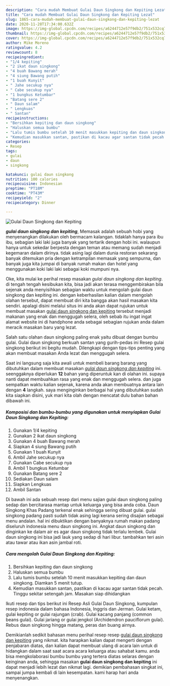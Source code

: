 ```yaml
---
description: "Cara mudah Membuat Gulai Daun Singkong dan Kepiting Lezat"
title: "Cara mudah Membuat Gulai Daun Singkong dan Kepiting Lezat"
slug: 1865-cara-mudah-membuat-gulai-daun-singkong-dan-kepiting-lezat
date: 2020-11-28T17:34:00.632Z
image: https://img-global.cpcdn.com/recipes/a6244712e57f9db2/751x532cq70/gulai-daun-singkong-dan-kepiting-foto-resep-utama.jpg
thumbnail: https://img-global.cpcdn.com/recipes/a6244712e57f9db2/751x532cq70/gulai-daun-singkong-dan-kepiting-foto-resep-utama.jpg
cover: https://img-global.cpcdn.com/recipes/a6244712e57f9db2/751x532cq70/gulai-daun-singkong-dan-kepiting-foto-resep-utama.jpg
author: Mike Moreno
ratingvalue: 4.2
reviewcount: 8
recipeingredient:
- "1/4 kepiting"
- "2 ikat daun singkong"
- "4 buah Bawang merah"
- "4 siung Bawang putih"
- "1 buah Kunyit"
- " Jahe secukup nya"
- " Cabe secukup nya"
- "1 bungkus Ketumbar"
- "Batang sere 2"
- " Daun salam"
- " Lengkuas"
- " Santan"
recipeinstructions:
- "Bersihkan kepiting dan daun singkong"
- "Haluskan semua bumbu"
- "Lalu tumis bumbu setelah 10 menit masukkan kepiting dan daun singkong. Diamkan 5 menit tutup."
- "Kemudian masukkan santan, pastikan di kacau agar santan tidak pecah. Tinggu sekitar setengah jam. Masakan siap dihidangkan"
categories:
- Resep
tags:
- gulai
- daun
- singkong

katakunci: gulai daun singkong 
nutrition: 100 calories
recipecuisine: Indonesian
preptime: "PT18M"
cooktime: "PT43M"
recipeyield: "2"
recipecategory: Dinner

---
```



![Gulai Daun Singkong dan Kepiting](https://img-global.cpcdn.com/recipes/a6244712e57f9db2/751x532cq70/gulai-daun-singkong-dan-kepiting-foto-resep-utama.jpg)

<b><i>gulai daun singkong dan kepiting</i></b>, Memasak adalah sebuah hobi yang menyenangkan dilakukan oleh bermacam kalangan. tidaklah hanya para ibu ibu, sebagian laki laki juga banyak yang tertarik dengan hobi ini. walaupun hanya untuk sekedar berpesta dengan teman atau memang sudah menjadi kegemaran dalam dirinya. tidak asing lagi dalam dunia restoran sekarang banyak ditemukan pria dengan ketrampilan memasak yang sempurna, dan banyak juga kita jumpai di banyak rumah makan dan hotel yang menggunakan koki laki laki sebagai koki mumpuni nya.

Oke, kita mulai ke perihal resep masakan <i>gulai daun singkong dan kepiting</i>. di tengah tengah kesibukan kita, bisa jadi akan terasa menggembirakan bila sejenak anda menyisihkan sebagian waktu untuk mengolah gulai daun singkong dan kepiting ini. dengan keberhasilan kalian dalam mengolah olahan tersebut, dapat membuat diri kita bangga akan hasil masakan kita sendiri. apalagi disini melalui situs ini anda akan dapat rujukan untuk membuat masakan <u>gulai daun singkong dan kepiting</u> tersebut menjadi makanan yang enak dan menggugah selera, oleh sebab itu ingat ingat alamat website ini di handphone anda sebagai sebagian rujukan anda dalam meracik masakan baru yang lezat.

Salah satu olahan daun singkong paling enak yaitu dibuat dengan bumbu gulai. Gulai daun singkong berkuah santan yang gurih-pedas ini Resep gulai singkong berikut ini begitu mudah. Dilengkapi dengan tips-tips penting yang akan membuat masakan Anda lezat dan menggugah selera.


Saat ini langsung saja kita awali untuk membeli barang barang yang dibutuhkan dalam membuat masakan <u><i>gulai daun singkong dan kepiting</i></u> ini. seenggaknya diperlukan <b>12</b> bahan yang diperuntuk kan di olahan ini. supaya nanti dapat membuahkan rasa yang enak dan menggugah selera. dan juga sempatkan waktu kalian sejenak, karena anda akan membuatnya antara lain dengan <b>4</b> langkah. saya menginginkan berbagai hal yang dibutuhkan sudah kita siapkan disini, yuk mari kita olah dengan mencatat dulu bahan bahan dibawah ini.

<!--inarticleads1-->

##### Komposisi dan bumbu-bumbu yang digunakan untuk menyiapkan Gulai Daun Singkong dan Kepiting:

1. Gunakan 1/4 kepiting
1. Gunakan 2 ikat daun singkong
1. Gunakan 4 buah Bawang merah
1. Siapkan 4 siung Bawang putih
1. Gunakan 1 buah Kunyit
1. Ambil  Jahe secukup nya
1. Gunakan  Cabe secukup nya
1. Ambil 1 bungkus Ketumbar
1. Gunakan Batang sere 2
1. Sediakan  Daun salam
1. Siapkan  Lengkuas
1. Ambil  Santan


Di bawah ini ada sebuah resep dari menu sajian gulai daun singkong paling sedap dan bercitarasa mantap untuk keluarga yang bisa anda coba. Daun Singkong Khas Padang terkenal enak sehingga sering dibuat gulai. gulai singkong padang pasti sudah tidak asing lagi kerana sering disajian sebagai menu andalan. hal ini dibuktikan dengan banyaknya rumah makan padang diseluruh indonesia menu daun singkong ini. Angkat daun singkong dan dinginkan ke dalam air es agar daun singkong tidak terlalu lembek. Gulai daun singkong ini bisa jadi lauk yang sedap di hari libur. tambahkan teri asin atau tawar atau ikan asin jambal roti. 

<!--inarticleads2-->

##### Cara mengolah Gulai Daun Singkong dan Kepiting:

1. Bersihkan kepiting dan daun singkong
1. Haluskan semua bumbu
1. Lalu tumis bumbu setelah 10 menit masukkan kepiting dan daun singkong. Diamkan 5 menit tutup.
1. Kemudian masukkan santan, pastikan di kacau agar santan tidak pecah. Tinggu sekitar setengah jam. Masakan siap dihidangkan


Ikuti resep dan tips berikut ini Resep Asli Gulai Daun Singkong, kumpulan resep indonesia dalam bahasa Indonesia, Inggris dan Jerman. Gulai ketam, gulai kepiting or gulai rajungan (crab). Gulai kacang panjang (common beans gulai). Gulai jariang or gulai jengkol (Archidendron pauciflorum gulai). Rebus daun singkong hingga matang, peras dan buang airnya. 

Demikianlah sedikit bahasan menu perihal resep resep <u>gulai daun singkong dan kepiting</u> yang nikmat. kita harapkan kalian dapat mengerti dengan penjabaran diatas, dan kalian dapat membuat ulang di acara lain untuk di hidangkan dalam saat saat acara acara keluarga atau sahabat kamu. anda bisa mengkolaborasi bumbu bumbu yang tertera diatas selaras dengan keinginan anda, sehingga masakan <b>gulai daun singkong dan kepiting</b> ini dapat menjadi lebih lezat dan nikmat lagi. demikian pembahasan singkat ini, sampai jumpa kembali di lain kesempatan. kami harap hari anda menyenangkan.

